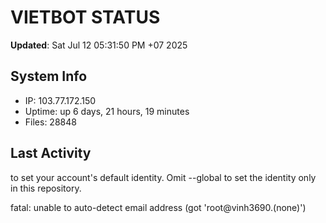 # VIETBOT STATUS
**Updated**: Sat Jul 12 05:31:50 PM +07 2025

## System Info
- IP: 103.77.172.150
- Uptime: up 6 days, 21 hours, 19 minutes
- Files: 28848

## Last Activity

to set your account's default identity.
Omit --global to set the identity only in this repository.

fatal: unable to auto-detect email address (got 'root@vinh3690.(none)')

